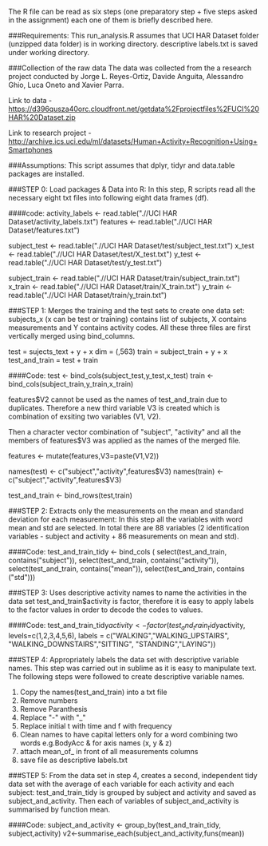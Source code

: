 The R file can be read as six steps (one preparatory step + five steps asked in the assignment) each one of them is briefly described here.

###Requirements: 
This run_analysis.R assumes that UCI HAR Dataset folder (unzipped data folder) is in working directory. 
descriptive labels.txt is saved under working directory.

###Collection of the raw data
The data was collected from the a research project conducted by Jorge L. Reyes-Ortiz, Davide Anguita, Alessandro Ghio, Luca Oneto and Xavier Parra.

Link to data - https://d396qusza40orc.cloudfront.net/getdata%2Fprojectfiles%2FUCI%20HAR%20Dataset.zip 

Link to research project - http://archive.ics.uci.edu/ml/datasets/Human+Activity+Recognition+Using+Smartphones 


###Assumptions: 
This script assumes that dplyr, tidyr and data.table packages are installed.


###STEP 0: Load packages & Data into R:
In this step, R scripts read all the necessary eight txt files into following eight data frames (df). 

####code:
activity_labels <- read.table(".//UCI HAR Dataset/activity_labels.txt")
features <- read.table(".//UCI HAR Dataset/features.txt")

subject_test <- read.table(".//UCI HAR Dataset/test/subject_test.txt")
x_test <- read.table(".//UCI HAR Dataset/test/X_test.txt")
y_test <- read.table(".//UCI HAR Dataset/test/y_test.txt")

subject_train <- read.table(".//UCI HAR Dataset/train/subject_train.txt")
x_train <- read.table(".//UCI HAR Dataset/train/X_train.txt")
y_train <- read.table(".//UCI HAR Dataset/train/y_train.txt")


###STEP 1: Merges the training and the test sets to create one data set:
subjects_x (x can be test or training) contains list of subjects, X contains measurements and Y contains activity codes. All these three files are first vertically merged using bind_columns.

test = sujects_text + y + x dim = (,563)
train = subject_train + y + x 
test_and_train = test + train

####Code:
test <- bind_cols(subject_test,y_test,x_test)
train <- bind_cols(subject_train,y_train,x_train)

features$V2 cannot be used as the names of test_and_train due to duplicates. Therefore a new third variable V3 is created which is combination of exsiting two variables (V1, V2). 

Then a character vector combination of "subject", "activity" and all the members of features$V3 was applied as the names of the merged file.

features <- mutate(features,V3=paste(V1,V2))

names(test) <- c("subject","activity",features$V3)
names(train) <- c("subject","activity",features$V3)

test_and_train <- bind_rows(test,train)

###STEP 2: Extracts only the measurements on the mean and standard deviation for each measurement:
In this step all the variables with word mean and std are selected. In total there are 88 variables (2 identification variables - subject and activity + 86 measurements on mean and std).

####Code:
test_and_train_tidy <- bind_cols (
  select(test_and_train, contains("subject")),
  select(test_and_train, contains("activity")),
  select(test_and_train, contains("mean")),
  select(test_and_train, contains ("std")))

###STEP 3: Uses descriptive activity names to name the activities in the data set 
test_and_train$activity is factor, therefore it is easy to apply labels to the factor values in order to decode the codes to values. 

####Code:
test_and_train_tidy$activity <- factor(test_and_train_tidy$activity, 
									   levels=c(1,2,3,4,5,6), 
									   labels = c("WALKING","WALKING_UPSTAIRS",
									   "WALKING_DOWNSTAIRS","SITTING",
									   "STANDING","LAYING"))


###STEP 4: Appropriately labels the data set with descriptive variable names. 
This step was carried out in sublime as it is easy to manipulate text. The following steps were followed to create descriptive variable names.

1. Copy the names(test_and_train) into a txt file
2. Remove numbers
3. Remove Paranthesis
4. Replace "-" with "_"
5. Replace initial t with time and f with frequency
6. Clean names to have capital letters only for a word combining two words e.g.BodyAcc & for axis names (x, y & z)
7. attach mean_of_ in front of all measurements columns
8. save file as descriptive labels.txt

###STEP 5: From the data set in step 4, creates a second, independent tidy data set with the average of each variable for each activity and each subject:
test_and_train_tidy is grouped by subject and activity and saved as subject_and_activity.
Then each of variables of subject_and_activity is summarised by function mean.

####Code: 
subject_and_activity <- group_by(test_and_train_tidy, subject,activity)
v2<-summarise_each(subject_and_activity,funs(mean))




